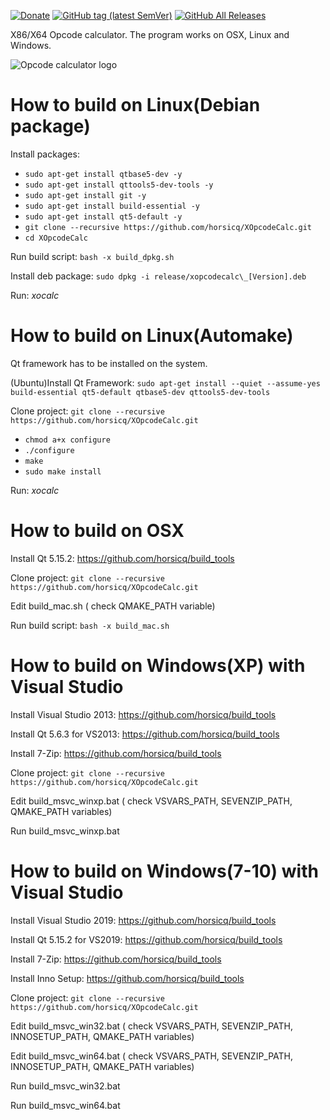 [![Donate](https://img.shields.io/badge/Donate-PayPal-green.svg)](https://www.paypal.com/cgi-bin/webscr?cmd=_s-xclick&hosted_button_id=NF3FBD3KHMXDN)
[![GitHub tag (latest SemVer)](https://img.shields.io/github/tag/horsicq/XOpcodeCalc.svg)](https://github.com/horsicq/XOpcodeCalc/releases)
[![GitHub All Releases](https://img.shields.io/github/downloads/horsicq/XOpcodeCalc/total.svg)](https://github.com/horsicq/XOpcodeCalc/releases)

X86/X64 Opcode calculator. The program works on OSX, Linux and Windows.

![Opcode calculator logo](https://github.com/horsicq/XOpcodeCalc/blob/master/mascots/XOpcodeCalc.png "Mascot")

# How to build on Linux(Debian package)

Install packages:

- `sudo apt-get install qtbase5-dev -y`
- `sudo apt-get install qttools5-dev-tools -y`
- `sudo apt-get install git -y`
- `sudo apt-get install build-essential -y`
- `sudo apt-get install qt5-default -y`
- `git clone --recursive https://github.com/horsicq/XOpcodeCalc.git`
- `cd XOpcodeCalc`

Run build script: `bash -x build_dpkg.sh`

Install deb package: `sudo dpkg -i release/xopcodecalc\_[Version].deb`

Run: _xocalc_

# How to build on Linux(Automake)

Qt framework has to be installed on the system.

(Ubuntu)Install Qt Framework: `sudo apt-get install --quiet --assume-yes build-essential qt5-default qtbase5-dev qttools5-dev-tools`

Clone project: `git clone --recursive https://github.com/horsicq/XOpcodeCalc.git`

- `chmod a+x configure`
- `./configure`
- `make`
- `sudo make install`

Run: _xocalc_

# How to build on OSX

Install Qt 5.15.2: https://github.com/horsicq/build_tools

Clone project: `git clone --recursive https://github.com/horsicq/XOpcodeCalc.git`

Edit build_mac.sh ( check QMAKE_PATH variable)

Run build script: `bash -x build_mac.sh`

# How to build on Windows(XP) with Visual Studio

Install Visual Studio 2013: https://github.com/horsicq/build_tools

Install Qt 5.6.3 for VS2013: https://github.com/horsicq/build_tools

Install 7-Zip: https://github.com/horsicq/build_tools

Clone project: `git clone --recursive https://github.com/horsicq/XOpcodeCalc.git`

Edit build_msvc_winxp.bat ( check VSVARS_PATH, SEVENZIP_PATH, QMAKE_PATH variables)

Run build_msvc_winxp.bat

# How to build on Windows(7-10) with Visual Studio

Install Visual Studio 2019: https://github.com/horsicq/build_tools

Install Qt 5.15.2 for VS2019: https://github.com/horsicq/build_tools

Install 7-Zip: https://github.com/horsicq/build_tools

Install Inno Setup: https://github.com/horsicq/build_tools

Clone project: `git clone --recursive https://github.com/horsicq/XOpcodeCalc.git`

Edit build_msvc_win32.bat ( check VSVARS_PATH, SEVENZIP_PATH, INNOSETUP_PATH, QMAKE_PATH variables)

Edit build_msvc_win64.bat ( check VSVARS_PATH, SEVENZIP_PATH, INNOSETUP_PATH, QMAKE_PATH variables)

Run build_msvc_win32.bat

Run build_msvc_win64.bat
